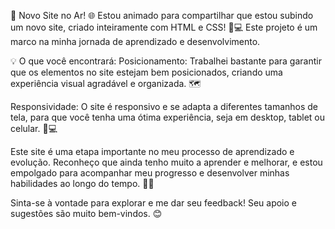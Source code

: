 🚀 Novo Site no Ar! 🌐 Estou animado para compartilhar que estou subindo um novo site, criado inteiramente com HTML e CSS! 🎨💻 Este projeto é um marco na minha jornada de aprendizado e desenvolvimento.

💡 O que você encontrará: Posicionamento: Trabalhei bastante para garantir que os elementos no site estejam bem posicionados, criando uma experiência visual agradável e organizada. 🗺️

Responsividade: O site é responsivo e se adapta a diferentes tamanhos de tela, para que você tenha uma ótima experiência, seja em desktop, tablet ou celular. 📱💻

Este site é uma etapa importante no meu processo de aprendizado e evolução. Reconheço que ainda tenho muito a aprender e melhorar, e estou empolgado para acompanhar meu progresso e desenvolver minhas habilidades ao longo do tempo. 🌱🚀

Sinta-se à vontade para explorar e me dar seu feedback! Seu apoio e sugestões são muito bem-vindos. 😊
